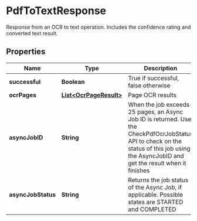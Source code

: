

# PdfToTextResponse

Response from an OCR to text operation.  Includes the confidence rating and converted text result.

## Properties

| Name | Type | Description | Notes |
|------------ | ------------- | ------------- | -------------|
|**successful** | **Boolean** | True if successful, false otherwise |  [optional] |
|**ocrPages** | [**List&lt;OcrPageResult&gt;**](OcrPageResult.md) | Page OCR results |  [optional] |
|**asyncJobID** | **String** | When the job exceeds 25 pages, an Async Job ID is returned.  Use the CheckPdfOcrJobStatus API to check on the status of this job using the AsyncJobID and get the result when it finishes |  [optional] |
|**asyncJobStatus** | **String** | Returns the job status of the Async Job, if applicable.  Possible states are STARTED and COMPLETED |  [optional] |



